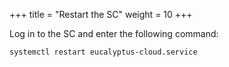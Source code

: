 +++
title = "Restart the SC"
weight = 10
+++

Log in to the SC and enter the following command: 

    systemctl restart eucalyptus-cloud.service

